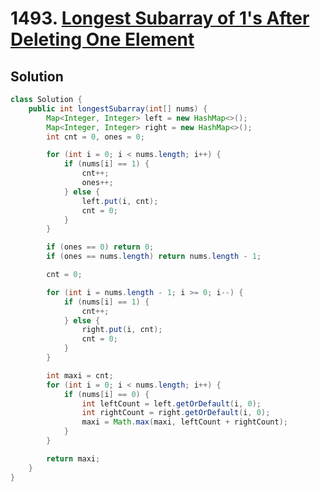 # 1493. [Longest Subarray of 1's After Deleting One Element](https://leetcode.com/problems/longest-subarray-of-1s-after-deleting-one-element/description/?envType=daily-question&envId=2025-08-24)

## Solution

```java
class Solution {
    public int longestSubarray(int[] nums) {
        Map<Integer, Integer> left = new HashMap<>();
        Map<Integer, Integer> right = new HashMap<>();
        int cnt = 0, ones = 0;

        for (int i = 0; i < nums.length; i++) {
            if (nums[i] == 1) {
                cnt++;
                ones++;
            } else {
                left.put(i, cnt);
                cnt = 0;
            }
        }

        if (ones == 0) return 0;
        if (ones == nums.length) return nums.length - 1;

        cnt = 0;

        for (int i = nums.length - 1; i >= 0; i--) {
            if (nums[i] == 1) {
                cnt++;
            } else {
                right.put(i, cnt);
                cnt = 0;
            }
        }

        int maxi = cnt;
        for (int i = 0; i < nums.length; i++) {
            if (nums[i] == 0) {
                int leftCount = left.getOrDefault(i, 0);
                int rightCount = right.getOrDefault(i, 0);
                maxi = Math.max(maxi, leftCount + rightCount);
            }
        }

        return maxi;
    }
}
```
